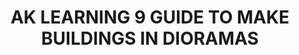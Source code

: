 ---
layout: product
title: "AK LEARNING 9 GUIDE TO MAKE BUILDINGS IN DIORAMAS "
price: "1400" 
desc: "Knjiga o maketarskim tehnikama"
img_path: "/assets/img/AK256.webp"
brand: "AK"
available: false
special_offer: false
new: false
soon: false
cat: "090000"
subcat: "090200"
subsubcat: "090202"
sifra: "AK256"
popular: true
---